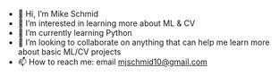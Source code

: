 - 👋  Hi, I’m Mike Schmid
- 👀  I’m interested in learning more about ML & CV
- 🌱  I’m currently learning Python
- 💞️  I’m looking to collaborate on anything that can help me learn more about basic ML/CV projects
- 📫  How to reach me: email mjschmid10@gmail.com

<!---
mjs164/mjs164 is a ✨ special ✨ repository because its `README.md` (this file) appears on your GitHub profile.
You can click the Preview link to take a look at your changes.
--->
